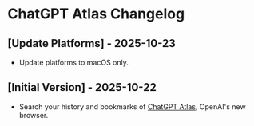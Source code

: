 # ChatGPT Atlas Changelog

## [Update Platforms] - 2025-10-23

- Update platforms to macOS only.

## [Initial Version] - 2025-10-22

- Search your history and bookmarks of [ChatGPT Atlas](https://openai.com/products/atlas), OpenAI's new browser.
